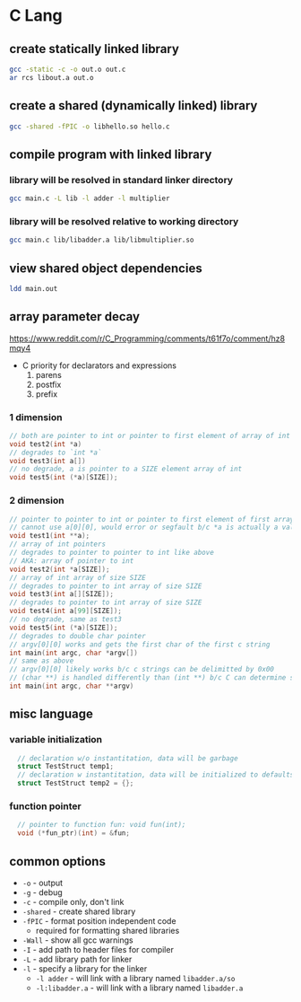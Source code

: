 # C Lang

## create statically linked library

```sh
gcc -static -c -o out.o out.c
ar rcs libout.a out.o
```

## create a shared (dynamically linked) library

```sh
gcc -shared -fPIC -o libhello.so hello.c
```

## compile program with linked library

### library will be resolved in standard linker directory

```sh
gcc main.c -L lib -l adder -l multiplier
```

### library will be resolved relative to working directory

```sh
gcc main.c lib/libadder.a lib/libmultiplier.so
```

## view shared object dependencies

```sh
ldd main.out
```

## array parameter decay

<https://www.reddit.com/r/C_Programming/comments/t61f7o/comment/hz8mqy4>

- C priority for declarators and expressions
  1. parens
  2. postfix
  3. prefix

### 1 dimension

```c
// both are pointer to int or pointer to first element of array of int
void test2(int *a)
// degrades to `int *a`
void test3(int a[])
// no degrade, a is pointer to a SIZE element array of int
void test5(int (*a)[SIZE]);
```

### 2 dimension

```c
// pointer to pointer to int or pointer to first element of first array of int
// cannot use a[0][0], would error or segfault b/c *a is actually a value, not a memory address
void test1(int **a);
// array of int pointers
// degrades to pointer to pointer to int like above
// AKA: array of pointer to int
void test2(int *a[SIZE]);
// array of int array of size SIZE
// degrades to pointer to int array of size SIZE
void test3(int a[][SIZE]);
// degrades to pointer to int array of size SIZE
void test4(int a[99][SIZE]);
// no degrade, same as test3
void test5(int (*a)[SIZE]);
// degrades to double char pointer
// argv[0][0] works and gets the first char of the first c string
int main(int argc, char *argv[])
// same as above
// argv[0][0] likely works b/c c strings can be delimitted by 0x00
// (char **) is handled differently than (int **) b/c C can determine size of (char *)
int main(int argc, char **argv)
```

## misc language

### variable initialization

```c
  // declaration w/o instantitation, data will be garbage
  struct TestStruct temp1;
  // declaration w instantitation, data will be initialized to defaults
  struct TestStruct temp2 = {};
```

### function pointer

```c
  // pointer to function fun: void fun(int);
  void (*fun_ptr)(int) = &fun;
```

## common options

- `-o` - output
- `-g` - debug
- `-c` - compile only, don't link
- `-shared` - create shared library
- `-fPIC` - format position independent code
  - required for formatting shared libraries
- `-Wall` - show all gcc warnings
- `-I` - add path to header files for compiler
- `-L` - add library path for linker
- `-l` - specify a library for the linker
  - `-l adder` - will link with a library named `libadder.a/so`
  - `-l:libadder.a` - will link with a library named `libadder.a`
